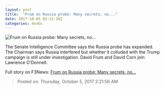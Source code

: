 ```yaml
---
layout: post
title:  "Frum on Russia probe: Many secrets, no..."
date: 2017-10-05 02:21:56Z
categories: msnbc
---
```


![Frum on Russia probe: Many secrets, no...](http://media1.s-nbcnews.com/j/MSNBC/Components/Video/201710/2017-10-05T02-26-50-866Z--1280x720.video_1067x600.jpg)

The Senate Intelligence Committee says the Russia probe has expanded. The Chairman says Russia interfered but whether it colluded with the Trump campaign is still under investigation. David Frum and David Corn join Lawrence O'Donnell.


Full story on F3News: [Frum on Russia probe: Many secrets, no...](http://www.f3nws.com/n/BBddNG)

> Posted on: Thursday, October 5, 2017 2:21:56 AM
